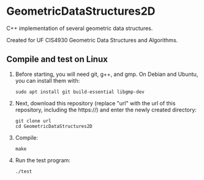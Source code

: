 
# GeometricDataStructures2D

C++ implementation of several geometric data structures.

Created for UF CIS4930 Geometric Data Structures and Algorithms.

## Compile and test on Linux

1. Before starting, you will need git, g++, and gmp.
   On Debian and Ubuntu, you can install them with:
   ```
   sudo apt install git build-essential libgmp-dev
   ```

2. Next, download this repository (replace "url" with the url of this repository, including the https://)
   and enter the newly created directory:
   ```
   git clone url
   cd GeometricDataStructures2D
   ```

3. Compile:
   ```
   make
   ```

4. Run the test program:
   ```
   ./test
   ```

